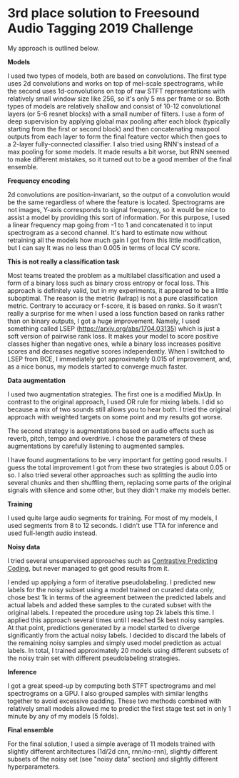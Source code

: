 # 3rd place solution to Freesound Audio Tagging 2019 Challenge

My approach is outlined below.

**Models**

I used two types of models, both are based on convolutions. The first type uses 2d convolutions and works on top of mel-scale spectrograms, while the second uses 1d-convolutions on top of raw STFT representations with relatively small window size like 256, so it's only 5 ms per frame or so. Both types of models are relatively shallow and consist of 10-12 convolutional layers (or 5-6 resnet blocks) with a small number of filters. I use a form of deep supervision by applying global max pooling after each block (typically starting from the first or second block) and then concatenating maxpool outputs from each layer to form the final feature vector which then goes to a 2-layer fully-connected classifier. I also tried using RNN's instead of a max pooling for some models. It made results a bit worse, but RNN seemed to make different mistakes, so it turned out to be a good member of the final ensemble.

**Frequency encoding**

2d convolutions are position-invariant, so the output of a convolution would be the same regardless of where the feature is located. Spectrograms are not images, Y-axis corresponds to signal frequency, so it would be nice to assist a model by providing this sort of information. For this purpose, I used a linear frequency map going from -1 to 1 and concatenated it to input spectrogram as a second channel. It's hard to estimate now without retraining all the models how much gain I got from this little modification, but I can say It was no less than 0.005 in terms of local CV score.

**This is not really a classification task**

Most teams treated the problem as a multilabel classification and used a form of a binary loss such as binary cross entropy or focal loss. This approach is definitely valid, but in my experiments, it appeared to be a little suboptimal. The reason is the metric (lwlrap) is not a pure classification metric. Contrary to accuracy or f-score, it is based on *ranks*. So it wasn't really a surprise for me when I used a loss function based on ranks rather than on binary outputs, I got a huge improvement. Namely, I used something called LSEP (https://arxiv.org/abs/1704.03135) which is just a soft version of pairwise rank loss. It makes your model to score positive classes higher than negative ones, while a binary loss increases positive scores and decreases negative scores independently. When I switched to LSEP from BCE, I immediately got approximately 0.015 of improvement, and, as a nice bonus, my models started to converge much faster.

**Data augmentation**

I used two augmentation strategies. The first one is a modified MixUp. In contrast to the original approach, I used OR rule for mixing labels. I did so because a mix of two sounds still allows you to hear both. I tried the original approach with weighted targets on some point and my results got worse.

The second strategy is augmentations based on audio effects such as reverb, pitch, tempo and overdrive. I chose the parameters of these augmentations by carefully listening to augmented samples.

I have found augmentations to be very important for getting good results. I guess the total improvement I got from these two strategies is about 0.05 or so. I also tried several other approaches such as splitting the audio into several chunks and then shuffling them, replacing some parts of the original signals with silence and some other, but they didn't make my models better.

**Training**

I used quite large audio segments for training. For most of my models, I used segments from 8 to 12 seconds. I didn't use TTA for inference and used full-length audio instead.

**Noisy data**

I tried several unsupervised approaches such as [Contrastive Predicting Coding](https://arxiv.org/abs/1807.03748), but never managed to get good results from it.

I ended up applying a form of iterative pseudolabeling. I predicted new labels for the noisy subset using a model trained on curated data only, chose best 1k in terms of the agreement between the predicted labels and actual labels and added these samples to the curated subset with the original labels. I repeated the procedure using top 2k labels this time. I applied this approach several times until I reached 5k best noisy samples. At that point, predictions generated by a model started to diverge significantly from the actual noisy labels. I decided to discard the labels of the remaining noisy samples and simply used model prediction as actual labels. In total, I trained approximately 20 models using different subsets of the noisy train set with different pseudolabeling strategies.

**Inference**

I got a great speed-up by computing both STFT spectrograms and mel spectrograms on a GPU. I also grouped samples with similar lengths together to avoid excessive padding. These two methods combined with relatively small models allowed me to predict the first stage test set in only 1 minute by any of my models (5 folds). 

**Final ensemble**

For the final solution, I used a simple average of 11 models trained with slightly different architectures (1d/2d cnn, rnn/no-rnn), slightly different subsets of the noisy set (see "noisy data" section) and slightly different hyperparameters. 
